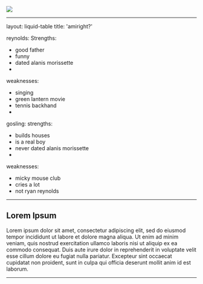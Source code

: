 ![]({{site.url}}/assets/img/ryan-v-ryan.jpg)  

---
layout: liquid-table
title: 'amiright?'

reynolds:
   Strengths:
  - good father
  - funny
  - dated alanis morissette
  - 
  weaknesses: 
  - singing
  - green lantern movie
  - tennis backhand 
  - 
gosling:
  strengths: 
  - builds houses
  - is a real boy
  - never dated alanis morissette
  - 
  weaknesses: 
  - micky mouse club
  - cries a lot
  - not ryan reynolds
---


## Lorem Ipsum

Lorem ipsum dolor sit amet, consectetur adipiscing elit, sed do eiusmod tempor incididunt ut labore et dolore magna aliqua. Ut enim ad minim veniam, quis nostrud exercitation ullamco laboris nisi ut aliquip ex ea commodo consequat. Duis aute irure dolor in reprehenderit in voluptate velit esse cillum dolore eu fugiat nulla pariatur. Excepteur sint occaecat cupidatat non proident, sunt in culpa qui officia deserunt mollit anim id est laborum.

<a href="https://github.com/DS4PS/barebones-jekyll/blob/master/_layouts/liquid-table.html" target = "_blank"> 
          
</a>

<hr>
